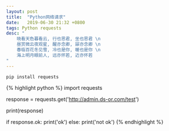 ```yaml
---
layout: post
title:  "Python网络请求"
date:   2019-06-30 21:32 +0800
tags: Python requests
desc: "
    晓看天色暮看云, 行也思君, 坐也思君 \n
    昼赏微云夜观星, 醒亦念卿, 寐亦念卿 \n
    春临百花冬见雪, 冷也是你, 暖也是你 \n
    海上明月眼前人, 远亦怀若, 近亦怀若
"
---
```


```
pip install requests
```

{% highlight python %}
import requests

response =  requests.get('http://admin.ds-or.com/test')

print(response)

if response.ok:
    print('ok')
else:
    print('not ok')
{% endhighlight %}
